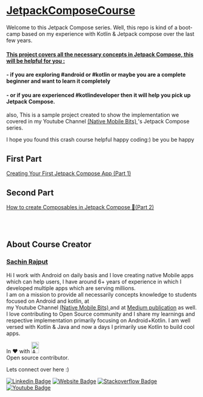 # <a href="https://www.youtube.com/watch?v=vYj2ekg4FrQ&list=PLLwcRoh3a6u4MDDWg1I9CCGcon1BaRWln">JetpackComposeCourse</a> 

 


 Welcome to this Jetpack Compose series. Well, this repo is kind of a boot-camp based on my experience with Kotlin & Jetpack compose over the last few years.

 #### <a href="https://youtu.be/4cryd3Cacro"> This project covers all the necessary concepts in Jetpack Compose, this will be helpful for you : </a> 

#### - if you are exploring #android or #kotlin or maybe you are a complete beginner and want to learn it completely 

#### - or if you are experienced #kotlindeveloper then it will help you pick up Jetpack Compose.

also, This is a sample project created to show the implementation we covered in my 
Youtube Channel <a href="https://www.youtube.com/channel/UCTjQSpx2waqXTC37AgM8qyA"> (Native Mobile Bits) </a>  's Jetpack Compose series.


I hope you found this crash course helpful happy coding:)  be you be happy


## First Part

<a href="https://www.youtube.com/embed/vYj2ekg4FrQ">Creating Your First Jetpack Compose App (Part 1) </a>


## Second Part

<a href="https://www.youtube.com/watch?v=ceNXWC-vtA0">How to create Composables in Jetpack Compose 🚀(Part 2)</a>






</br>

</br>

## About Course Creator
### <a href="https://www.youtube.com/channel/UCTjQSpx2waqXTC37AgM8qyA/videos"> Sachin Rajput</a>

Hi I work with Android on daily basis and I love creating native Mobile apps which can help users, I have around 6+ years of experience in which I developed multiple apps which are serving millions.<br/>
I am on a mission to provide all necessarily concepts knowledge to students focused on Android and kotlin, at </br> my 
Youtube Channel <a href="https://www.youtube.com/channel/UCTjQSpx2waqXTC37AgM8qyA"> (Native Mobile Bits) </a> and at <a href="https://droid-lover.medium.com//">Medium publication</a> as well. </br>
I love contributing to Open Source community and I share my learnings and respective implementation primarily focusing on Android+Kotlin.
I am well versed with Kotlin & Java and now a days I primarily use Kotlin to build cool apps.

  In :heart: with <img src="https://github.com/myJarvis/EasyAnalytics/blob/master/images/android.png" alt="Android" width=20  height=30> </br> Open source contributor.
  
Lets connect over here :) 
  
[![Linkedin Badge](https://img.shields.io/badge/-LinkedIn-0e76a8?style=flat-square&logo=Linkedin&logoColor=white)](https://www.linkedin.com/in/sachin-rajput-998b48105/)
[![Website Badge](https://img.shields.io/badge/Medium-3b5998?style=flat-square&logo=google-chrome&logoColor=white)](https://droid-lover.medium.com/)
[![Stackoverflow Badge](https://img.shields.io/badge/-Stackoverflow-FFA500?style=flat-square&logo=Stackoverflow&logoColor=orange)](https://stackoverflow.com/users/7193506/sachin)
[![Youtube Badge](https://img.shields.io/badge/YouTube-FF0000?style=for-the-badge&logo=youtube&logoColor=white)](https://www.youtube.com/channel/UCTjQSpx2waqXTC37AgM8qyA)



